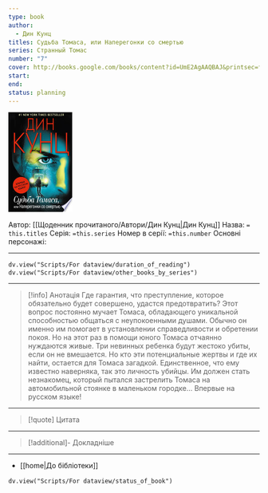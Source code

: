 ```yaml
---
type: book
author:
  - Дин Кунц
titles: Судьба Томаса, или Наперегонки со смертью
series: Странный Томас
number: "7"
cover: http://books.google.com/books/content?id=UmE2AgAAQBAJ&printsec=frontcover&img=1&zoom=1&edge=curl&source=gbs_api
start:
end:
status: planning
---
```

![cover|150](media/cover!150-516.jpg)

Автор: [[Щоденник прочитаного/Автори/Дин Кунц|Дин Кунц]]
Назва: `= this.titles`
Серія:  `=this.series`
Номер в серії: `=this.number`
Основні персонажі:

---
```dataviewjs
dv.view("Scripts/For dataview/duration_of_reading")
dv.view("Scripts/For dataview/other_books_by_series")
```

---
>[!info] Анотація
>Где гарантия, что преступление, которое обязательно будет совершено, удастся предотвратить? Этот вопрос постоянно мучает Томаса, обладающего уникальной способностью общаться с неупокоенными душами. Обычно он именно им помогает в установлении справедливости и обретении покоя. Но на этот раз в помощи юного Томаса отчаянно нуждаются живые. Три невинных ребенка будут жестоко убиты, если он не вмешается. Но кто эти потенциальные жертвы и где их найти, остается для Томаса загадкой. Единственное, что ему известно наверняка, так это личность убийцы. Им должен стать незнакомец, который пытался застрелить Томаса на автомобильной стоянке в маленьком городке... Впервые на русском языке!
___

>[!quote] Цитата

---
>[!additional]- Докладніше

---

- [[home|До бібліотеки]]

```dataviewjs
dv.view("Scripts/For dataview/status_of_book")
```